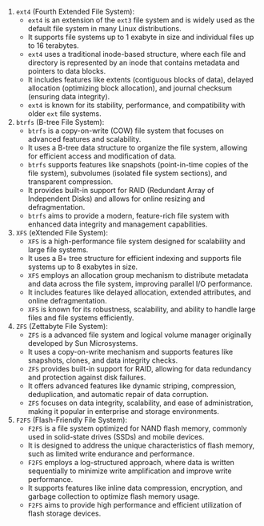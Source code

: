 1. `ext4` (Fourth Extended File System):
    - `ext4` is an extension of the `ext3` file system and is widely used as the default file system in many Linux distributions.
    - It supports file systems up to 1 exabyte in size and individual files up to 16 terabytes.
    - `ext4` uses a traditional inode-based structure, where each file and directory is represented by an inode that contains metadata and pointers to data blocks.
    - It includes features like extents (contiguous blocks of data), delayed allocation (optimizing block allocation), and journal checksum (ensuring data integrity).
    - `ext4` is known for its stability, performance, and compatibility with older `ext` file systems.
2. `btrfs` (B-tree File System):
    - `btrfs` is a copy-on-write (COW) file system that focuses on advanced features and scalability.
    - It uses a B-tree data structure to organize the file system, allowing for efficient access and modification of data.
    - `btrfs` supports features like snapshots (point-in-time copies of the file system), subvolumes (isolated file system sections), and transparent compression.
    - It provides built-in support for RAID (Redundant Array of Independent Disks) and allows for online resizing and defragmentation.
    - `btrfs` aims to provide a modern, feature-rich file system with enhanced data integrity and management capabilities.
3. `XFS` (eXtended File System):
    - `XFS` is a high-performance file system designed for scalability and large file systems.
    - It uses a B+ tree structure for efficient indexing and supports file systems up to 8 exabytes in size.
    - `XFS` employs an allocation group mechanism to distribute metadata and data across the file system, improving parallel I/O performance.
    - It includes features like delayed allocation, extended attributes, and online defragmentation.
    - `XFS` is known for its robustness, scalability, and ability to handle large files and file systems efficiently.
4. `ZFS` (Zettabyte File System):
    - `ZFS` is a advanced file system and logical volume manager originally developed by Sun Microsystems.
    - It uses a copy-on-write mechanism and supports features like snapshots, clones, and data integrity checks.
    - `ZFS` provides built-in support for RAID, allowing for data redundancy and protection against disk failures.
    - It offers advanced features like dynamic striping, compression, deduplication, and automatic repair of data corruption.
    - `ZFS` focuses on data integrity, scalability, and ease of administration, making it popular in enterprise and storage environments.
5. `F2FS` (Flash-Friendly File System):
    - `F2FS` is a file system optimized for NAND flash memory, commonly used in solid-state drives (SSDs) and mobile devices.
    - It is designed to address the unique characteristics of flash memory, such as limited write endurance and performance.
    - `F2FS` employs a log-structured approach, where data is written sequentially to minimize write amplification and improve write performance.
    - It supports features like inline data compression, encryption, and garbage collection to optimize flash memory usage.
    - `F2FS` aims to provide high performance and efficient utilization of flash storage devices.